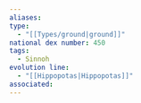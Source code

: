 ```yaml
---
aliases: 
type:
  - "[[Types/ground|ground]]"
national dex number: 450
tags:
  - Sinnoh
evolution line:
  - "[[Hippopotas|Hippopotas]]"
associated: 
---
```

